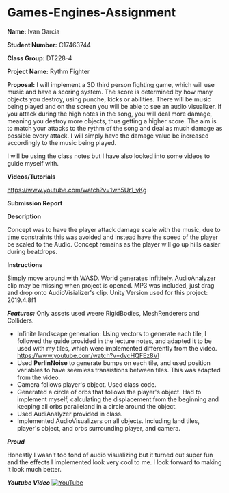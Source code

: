 # Games-Engines-Assignment

**Name:** Ivan Garcia

**Student Number:** C17463744

**Class Group:** DT228-4

**Project Name:** Rythm Fighter

**Proposal:** I will implement a 3D third person fighting game, which will use music and have a scoring system. The score is determined by how many objects you destroy, using punche, kicks or abilities. There will be music being played and on the screen you will be able to see an audio visualizer. If you attack during the high notes in the song, you will deal more damage, meaning you destroy more objects, thus getting a higher score. The aim is to match your attacks to the rythm of the song and deal as much damage as possible every attack. I will simply have the damage value be increased accordingly to the music being played.

I will be using the class notes but I have also looked into some videos to guide myself with.

**Videos/Tutorials**

https://www.youtube.com/watch?v=1wn5Ur1_vKg


**Submission Report**

**Description**

Concept was to have the player attack damage scale with the music, due to time constraints this was avoided and instead have the speed of the player be scaled to the Audio. Concept remains as the player will go up hills easier during beatdrops.

**Instructions**

Simply move around with  WASD. World generates infititely.
AudioAnalyzer clip may be missing when project is opened. MP3 was included, just drag and drop onto AudioVisializer's clip.
Unity Version used for this project: 2019.4.8f1

***Features:***
Only assets used weere RigidBodies, MeshRenderers and Colliders.
- Infinite landscape generation: Using vectors to generate each tile, I followed the guide provided in the lecture notes, and adapted it to be used with my tiles, which were implemented differently from the video. https://www.youtube.com/watch?v=dycHQFEz8VI
- Used ****PerlinNoise**** to generate bumps on each tile, and used position variables to have seemless transistions between tiles. This was adapted from the video.
- Camera follows player's object. Used class code.
- Generated a circle of orbs that follows the player's object. Had to implement myself, calculating the displacement from the beginning and keeping all orbs paralleland in a circle around the object.
- Used AudiAnalyzer provided in class.
- Implemented AudioVisualizers on all objects. Including land tiles, player's object, and orbs surrounding player, and camera.

***Proud***

Honestly I wasn't too fond of audio visualizing but it turned out super fun and the effects I implemented look very cool to me. I look forward to making it look much better.

***Youtube Video***
[![YouTube](http://img.youtube.com/vi/5WL2VmtU35I/0.jpg)](https://www.youtube.com/watch?v=5WL2VmtU35I)

